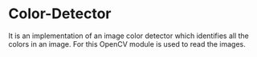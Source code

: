 # Color-Detector
It is an implementation of an image color detector which identifies all the colors in an image.
For this OpenCV module is used to read the images.
